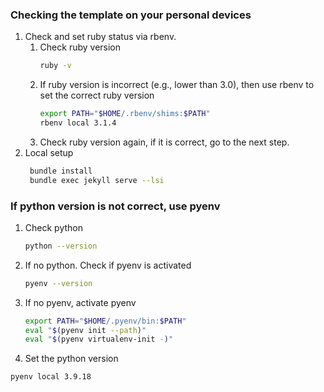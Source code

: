 ### Checking the template on your personal devices

1. Check and set ruby status via rbenv.
   1. Check ruby version
      ```bash
      ruby -v
      ```
   2. If ruby version is incorrect (e.g., lower than 3.0), then use rbenv to set the correct ruby version
      ```bash
      export PATH="$HOME/.rbenv/shims:$PATH"
      rbenv local 3.1.4
      ```
   3. Check ruby version again, if it is correct, go to the next step.
2. Local setup
   ```bash
    bundle install
    bundle exec jekyll serve --lsi
   ```


### If python version is not correct, use pyenv
1. Check python 
   ```bash
   python --version
   ```
2. If no python. Check if pyenv is activated
   ```bash
   pyenv --version
   ```
3. If no pyenv, activate pyenv
   ```bash
   export PATH="$HOME/.pyenv/bin:$PATH"
   eval "$(pyenv init --path)"
   eval "$(pyenv virtualenv-init -)"
   ```

4. Set the python version
```bash
pyenv local 3.9.18
```

